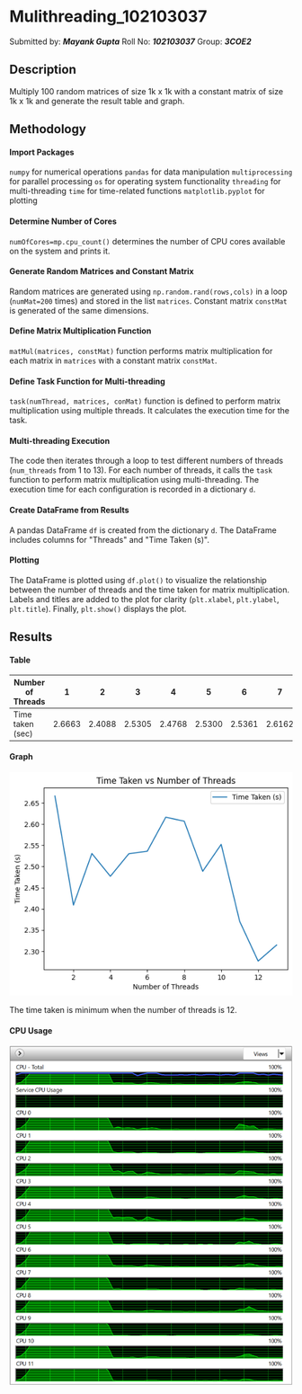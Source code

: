 # Mulithreading_102103037
Submitted by: ***Mayank Gupta*** 
Roll No: ***102103037***
Group: ***3COE2***
## Description
Multiply 100 random matrices of size 1k x 1k with a constant matrix of size 1k x 1k and generate the result table and graph. 
## Methodology
#### Import Packages
`numpy` for numerical operations 
`pandas` for data manipulation
`multiprocessing` for parallel processing
`os` for operating system functionality
`threading` for multi-threading
`time` for time-related functions
`matplotlib.pyplot` for plotting

#### Determine Number of Cores
 `numOfCores=mp.cpu_count()` determines the number of CPU cores available on the system and prints it.

#### Generate Random Matrices and Constant Matrix
Random matrices are generated using `np.random.rand(rows,cols)` in a loop (`numMat=200` times) and stored in the list `matrices`. Constant matrix `constMat` is generated of the same dimensions.

#### Define Matrix Multiplication Function
`matMul(matrices, constMat)` function performs matrix multiplication for each matrix in `matrices` with a constant matrix `constMat`.

#### Define Task Function for Multi-threading
`task(numThread, matrices, conMat)` function is defined to perform matrix multiplication using multiple threads. It calculates the execution time for the task.

#### Multi-threading Execution
The code then iterates through a loop to test different numbers of threads (`num_threads` from 1 to 13). For each number of threads, it calls the `task` function to perform matrix multiplication using multi-threading. The execution time for each configuration is recorded in a dictionary `d`.

#### Create DataFrame from Results
A pandas DataFrame `df` is created from the dictionary `d`. The DataFrame includes columns for "Threads" and "Time Taken (s)".

#### Plotting
The DataFrame is plotted using `df.plot()` to visualize the relationship between the number of threads and the time taken for matrix multiplication. Labels and titles are added to the plot for clarity (`plt.xlabel`, `plt.ylabel`, `plt.title`). Finally, `plt.show()` displays the plot.

## Results
#### Table
|Number of Threads|1|2|3|4|5|6|7|8|9|10|11|12|13|
|---|---|---|---|---|---|---|---|---|---|---|---|---|---|
|Time taken (sec)|2.6663|2.4088|2.5305|2.4768|2.5300|2.5361|2.6162|2.6068|2.4886|2.5521|2.3706|2.2767|2.3146|
#### Graph
![Graph](https://github.com/Barbaaryan/Multithreading_Aaryan_102103053/blob/main/Graph.png?raw=true)


The time taken is minimum when the number of threads is 12.
#### CPU Usage
![CPU](https://github.com/Barbaaryan/Multithreading_Aaryan_102103053/blob/main/CPU.png?raw=true)


